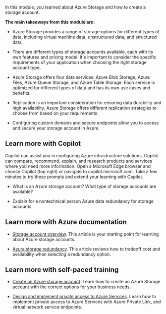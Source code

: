 In this module, you learned about Azure Storage and how to create a storage account. 

**The main takeaways from this module are:**

- Azure Storage provides a range of storage options for different types of data, including virtual machine data, unstructured data, and structured data.

- There are different types of storage accounts available, each with its own features and pricing model. It's important to consider the specific requirements of your application when choosing the right storage account type.

- Azure Storage offers four data services: Azure Blob Storage, Azure Files, Azure Queue Storage, and Azure Table Storage. Each service is optimized for different types of data and has its own use cases and benefits.

- Replication is an important consideration for ensuring data durability and high availability. Azure Storage offers different replication strategies to choose from based on your requirements.

- Configuring custom domains and secure endpoints allow you to access and secure your storage account in Azure.

## Learn more with Copilot
Copilot can assist you in configuring Azure infrastructure solutions. Copilot can compare, recommend, explain, and research products and services where you need more information. Open a Microsoft Edge browser and choose Copilot (top right) or navigate to copilot.microsoft.com. Take a few minutes to try these prompts and extend your learning with Copilot.

- What is an Azure storage account? What type of storage accounts are available?

- Explain for a nontechnical person Azure data redundancy for storage accounts. 

## Learn more with Azure documentation

- [Storage account overview](/azure/storage/common/storage-account-overview). This article is your starting point for learning about Azure storage accounts. 

- [Azure storage redundancy](/azure/storage/common/storage-redundancy). This article reviews how to tradeoff cost and availability when selecting a redundancy option. 

## Learn more with self-paced training

- [Create an Azure storage account](/training/modules/create-azure-storage-account/). Learn how to create an Azure Storage account with the correct options for your business needs.

- [Design and implement private access to Azure Services](/training/modules/design-implement-private-access-to-azure-services/). Learn how to implement private access to Azure Services with Azure Private Link, and virtual network service endpoints.
